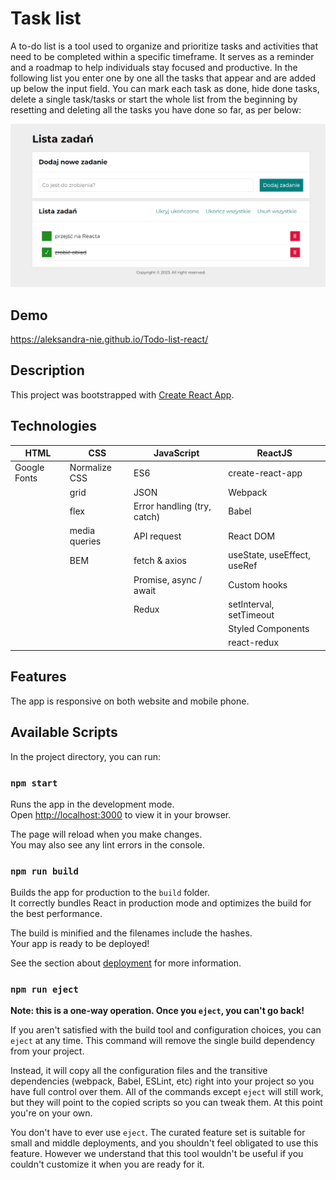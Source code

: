 # Task list

A to-do list is a tool used to organize and prioritize tasks and activities that need to be completed within a specific timeframe. It serves as a reminder and a roadmap to help individuals stay focused and productive.
In the following list you enter one by one all the tasks that appear and are added up below the input field. You can mark each task as done, hide done tasks, delete a single task/tasks or start the whole list from the beginning by resetting and deleting all the tasks you have done so far, as per below:

![todolist-react](public/images/todolist-react.png)

## Demo

https://aleksandra-nie.github.io/Todo-list-react/

## Description

This project was bootstrapped with [Create React App](https://github.com/facebook/create-react-app).

## Technologies

| HTML          | CSS                | JavaScript                        | ReactJS                                   |
|---------------|--------------------|-----------------------------------|-------------------------------------------|
| Google Fonts  | Normalize CSS      | ES6                               | create-react-app                          |
|               | grid               | JSON                              | Webpack                                   |
|               | flex               | Error handling (try, catch)       | Babel                                     |
|               | media queries      | API request                       | React DOM                                 |
|               | BEM                | fetch & axios                     | useState, useEffect, useRef               |
|               |                    | Promise, async / await            | Custom hooks                              |
|               |                    |  Redux                            | setInterval, setTimeout                   |
|               |                    |                                   | Styled Components 
|               |                    |                                   | react-redux

## Features
The app is responsive on both website and mobile phone.

## Available Scripts

In the project directory, you can run:

### `npm start`

Runs the app in the development mode.\
Open [http://localhost:3000](http://localhost:3000) to view it in your browser.

The page will reload when you make changes.\
You may also see any lint errors in the console.

### `npm run build`

Builds the app for production to the `build` folder.\
It correctly bundles React in production mode and optimizes the build for the best performance.

The build is minified and the filenames include the hashes.\
Your app is ready to be deployed!

See the section about [deployment](https://facebook.github.io/create-react-app/docs/deployment) for more information.

### `npm run eject`

**Note: this is a one-way operation. Once you `eject`, you can't go back!**

If you aren't satisfied with the build tool and configuration choices, you can `eject` at any time. This command will remove the single build dependency from your project.

Instead, it will copy all the configuration files and the transitive dependencies (webpack, Babel, ESLint, etc) right into your project so you have full control over them. All of the commands except `eject` will still work, but they will point to the copied scripts so you can tweak them. At this point you're on your own.

You don't have to ever use `eject`. The curated feature set is suitable for small and middle deployments, and you shouldn't feel obligated to use this feature. However we understand that this tool wouldn't be useful if you couldn't customize it when you are ready for it.
